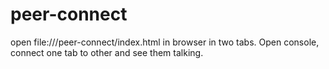 # peer-connect

open file://<abs-path-to-project-container>/peer-connect/index.html in browser in two tabs. Open console, connect one tab to other and see them talking.